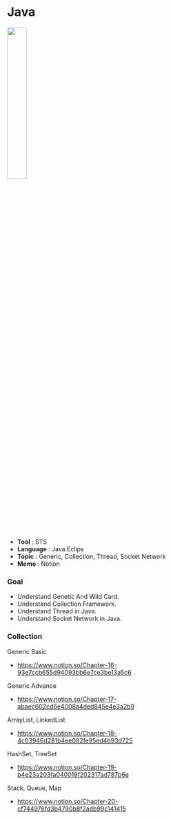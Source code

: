# Java

<img src="https://user-images.githubusercontent.com/53969142/94687170-d630c500-0366-11eb-86e2-d702d308106a.png" width="30%">

- **Tool** : STS
- **Language** : Java Eclips
- **Topic** : Generic, Collection, Thread, Socket Network
- **Memo** : Notion

### Goal
- Understand Genetic And Wild Card.
- Understand Collection Framework.
- Understand Thread in Java.
- Understand Socket Network in Java.

### Collection 
Generic Basic
- https://www.notion.so/Chapter-16-93e7ccb655d94093bb6e7ce3be13a5c6

Generic Advance
- https://www.notion.so/Chapter-17-abaec602cd6e4008a4ded845e4e3a2b9

ArrayList, LinkedList
- https://www.notion.so/Chapter-18-4c03946d281b4ee082fe95ed4b93d725

HashSet<E>, TreeSet<E>
- https://www.notion.so/Chapter-19-b4e23a203fa040019f202317ad787b6e
  
Stack, Queue, Map
- https://www.notion.so/Chapter-20-cf744976fd3b4790b8f2adb99c141415
